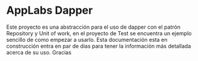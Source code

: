 # AppLabs Dapper

Este proyecto es una abstracción para el uso de dapper con el patrón Repository y Unit of work, en el proyecto de Test se encuentra un ejemplo sencillo de como empezar a usarlo. Esta documentación esta en construcción entra en par de dias para tener la información más detallada acerca de su uso.
Gracias